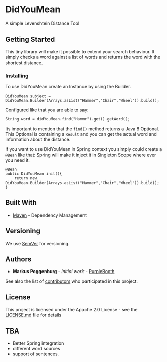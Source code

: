 # DidYouMean

A simple Levenshtein Distance Tool

## Getting Started

This tiny library will make it possible to extend your search behaviour. It simply checks 
a word against a list of words and returns the word with the shortest distance.

### Installing

To use DidYouMean create an Instance by using the Builder.
```
DidYouMean subject = DidYouMean.Builder(Arrays.asList("Hammer","Chair","Wheel")).build();
```

Configured like that you are able to say:

```
String word = didYouMean.find("Hammr").get().getWord();
```

Its important to mention that the `find()` method returns a Java 8 Optional. 
This Optional is containing a `Result` and you can get the actual word and information about the distance.

If you want to use DidYouMean in Spring context you simply could create a `@Bean` like that:
Spring will make it inject it in Singleton Scope where ever you need it.

```
@Bean
public DidYouMean init(){
    return new DidYouMean.Builder(Arrays.asList("Hammer","Chair","Wheel")).build();
}
```

## Built With

* [Maven](https://maven.apache.org/) - Dependency Management

## Versioning

We use [SemVer](http://semver.org/) for versioning.

## Authors

* **Markus Poggenburg** - *Initial work* - [PurpleBooth](https://github.com/pogge88)

See also the list of [contributors](https://github.com/pogge88/DidYouMean/graphs/contributors) who participated in this project.

## License

This project is licensed under the Apache 2.0 License - see the [LICENSE.md](LICENSE.md) file for details

## TBA

* Better Spring integration
* different word sources
* support of sentences.
